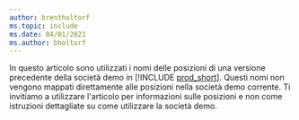 ```yaml
---
author: brentholtorf
ms.topic: include
ms.date: 04/01/2021
ms.author: bholtorf
---
```

In questo articolo sono utilizzati i nomi delle posizioni di una versione precedente della società demo in [!INCLUDE [prod_short](prod_short.md)]. Questi nomi non vengono mappati direttamente alle posizioni nella società demo corrente. Ti invitiamo a utilizzare l'articolo per informazioni sulle posizioni e non come istruzioni dettagliate su come utilizzare la società demo.